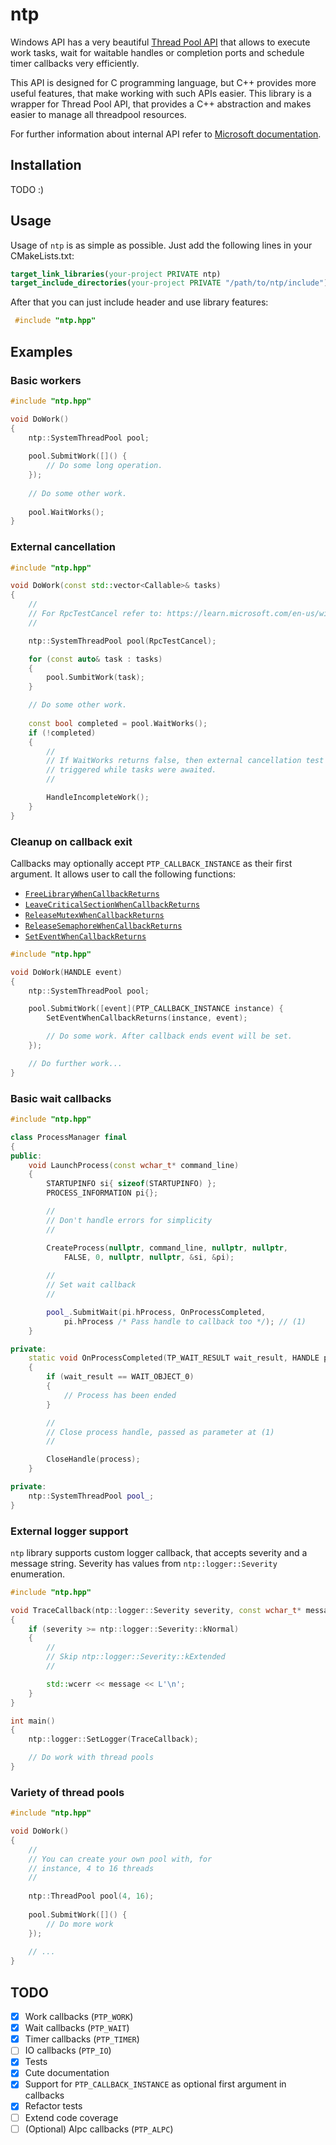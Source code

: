 # ntp

Windows API has a very beautiful [Thread Pool API][1] that allows to execute 
work tasks, wait for waitable handles or completion ports and schedule timer 
callbacks very efficiently.

This API is designed for C programming language, but C++ provides more useful 
features, that make working with such APIs easier. This library is a wrapper 
for Thread Pool API, that provides a C++ abstraction and makes easier to 
manage all threadpool resources.

For further information about internal API refer to [Microsoft documentation][2].

## Installation

TODO :)

## Usage

Usage of `ntp` is as simple as possible.
Just add the following lines in your CMakeLists.txt:
```cmake
target_link_libraries(your-project PRIVATE ntp)
target_include_directories(your-project PRIVATE "/path/to/ntp/include")
```
After that you can just include header and use library features:
```cpp
 #include "ntp.hpp"
```

## Examples

### Basic workers

```cpp
#include "ntp.hpp"

void DoWork()
{
    ntp::SystemThreadPool pool;
	 
    pool.SubmitWork([]() {
        // Do some long operation.
    });
	 
    // Do some other work.
	 
    pool.WaitWorks();
}
```

### External cancellation

```cpp
#include "ntp.hpp"

void DoWork(const std::vector<Callable>& tasks)
{
    //
    // For RpcTestCancel refer to: https://learn.microsoft.com/en-us/windows/win32/api/rpcdce/nf-rpcdce-rpctestcancel
    //

    ntp::SystemThreadPool pool(RpcTestCancel);

    for (const auto& task : tasks)
    {
        pool.SumbitWork(task);
    }

    // Do some other work.
	
    const bool completed = pool.WaitWorks();
    if (!completed)
    {
        //
        // If WaitWorks returns false, then external cancellation test was 
        // triggered while tasks were awaited.
        //

        HandleIncompleteWork();
    }
}
```

### Cleanup on callback exit

Callbacks may optionally accept `PTP_CALLBACK_INSTANCE` as their first argument.
It allows user to call the following functions:
- [`FreeLibraryWhenCallbackReturns`][3]
- [`LeaveCriticalSectionWhenCallbackReturns`][4]
- [`ReleaseMutexWhenCallbackReturns`][5]
- [`ReleaseSemaphoreWhenCallbackReturns`][6]
- [`SetEventWhenCallbackReturns`][7]

```cpp
#include "ntp.hpp"

void DoWork(HANDLE event)
{
    ntp::SystemThreadPool pool;

    pool.SubmitWork([event](PTP_CALLBACK_INSTANCE instance) {
        SetEventWhenCallbackReturns(instance, event);

        // Do some work. After callback ends event will be set.
    });

    // Do further work...
}
```

### Basic wait callbacks

```cpp
#include "ntp.hpp"

class ProcessManager final
{
public:
    void LaunchProcess(const wchar_t* command_line)
    {
        STARTUPINFO si{ sizeof(STARTUPINFO) };
        PROCESS_INFORMATION pi{};

        //
        // Don't handle errors for simplicity
        //

        CreateProcess(nullptr, command_line, nullptr, nullptr, 
            FALSE, 0, nullptr, nullptr, &si, &pi);
			 
        //
        // Set wait callback
        //

        pool_.SubmitWait(pi.hProcess, OnProcessCompleted, 
            pi.hProcess /* Pass handle to callback too */); // (1)
    }

private:
    static void OnProcessCompleted(TP_WAIT_RESULT wait_result, HANDLE process)
    {
        if (wait_result == WAIT_OBJECT_0)
        {
            // Process has been ended
        }

        //
        // Close process handle, passed as parameter at (1)
        //

        CloseHandle(process);
    }

private:
    ntp::SystemThreadPool pool_;
}
```

### External logger support

`ntp` library supports custom logger callback, that accepts severity and a message string.
Severity has values from `ntp::logger::Severity` enumeration.

```cpp
#include "ntp.hpp"

void TraceCallback(ntp::logger::Severity severity, const wchar_t* message)
{
    if (severity >= ntp::logger::Severity::kNormal)
    {
        //
        // Skip ntp::logger::Severity::kExtended
        //

        std::wcerr << message << L'\n';
    }
}

int main()
{
    ntp::logger::SetLogger(TraceCallback);

    // Do work with thread pools
}
```

### Variety of thread pools

```cpp
#include "ntp.hpp"

void DoWork()
{
    //
    // You can create your own pool with, for
    // instance, 4 to 16 threads
    //
    
    ntp::ThreadPool pool(4, 16);
    
    pool.SubmitWork([]() {
        // Do more work
    });
    
    // ...
}
```


## TODO

- [X] Work callbacks (`PTP_WORK`)
- [X] Wait callbacks (`PTP_WAIT`)
- [X] Timer callbacks (`PTP_TIMER`)
- [ ] IO callbacks (`PTP_IO`)
- [X] Tests
- [X] Cute documentation
- [X] Support for `PTP_CALLBACK_INSTANCE` as optional first argument in callbacks
- [X] Refactor tests
- [ ] Extend code coverage
- [ ] (Optional) Alpc callbacks (`PTP_ALPC`)

[1]: https://learn.microsoft.com/en-us/windows/win32/procthread/thread-pool-api
[2]: https://learn.microsoft.com/en-us/windows/win32/procthread/thread-pools
[3]: https://learn.microsoft.com/ru-ru/windows/win32/api/threadpoolapiset/nf-threadpoolapiset-freelibrarywhencallbackreturns
[4]: https://learn.microsoft.com/ru-ru/windows/win32/api/threadpoolapiset/nf-threadpoolapiset-leavecriticalsectionwhencallbackreturns
[5]: https://learn.microsoft.com/ru-ru/windows/win32/api/threadpoolapiset/nf-threadpoolapiset-releasemutexwhencallbackreturns
[6]: https://learn.microsoft.com/ru-ru/windows/win32/api/threadpoolapiset/nf-threadpoolapiset-releasesemaphorewhencallbackreturns
[7]: https://learn.microsoft.com/ru-ru/windows/win32/api/threadpoolapiset/nf-threadpoolapiset-seteventwhencallbackreturns

